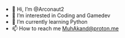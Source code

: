 - 👋 Hi, I’m @Arconaut2
- 👀 I’m interested in Coding and Gamedev
- 🌱 I’m currently learning Python
- 📫 How to reach me MuhAkand@proton.me
